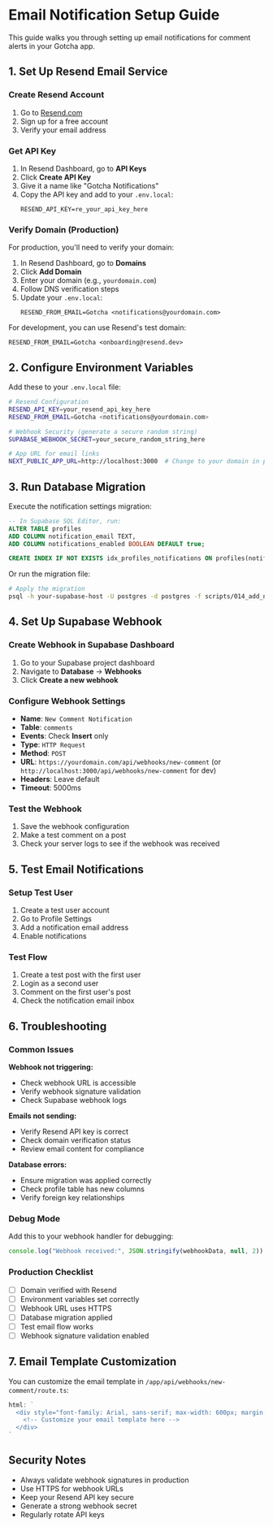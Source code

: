 # Email Notification Setup Guide

This guide walks you through setting up email notifications for comment alerts in your Gotcha app.

## 1. Set Up Resend Email Service

### Create Resend Account
1. Go to [Resend.com](https://resend.com)
2. Sign up for a free account
3. Verify your email address

### Get API Key
1. In Resend Dashboard, go to **API Keys**
2. Click **Create API Key**
3. Give it a name like "Gotcha Notifications"
4. Copy the API key and add to your `.env.local`:
   ```
   RESEND_API_KEY=re_your_api_key_here
   ```

### Verify Domain (Production)
For production, you'll need to verify your domain:
1. In Resend Dashboard, go to **Domains**
2. Click **Add Domain**
3. Enter your domain (e.g., `yourdomain.com`)
4. Follow DNS verification steps
5. Update your `.env.local`:
   ```
   RESEND_FROM_EMAIL=Gotcha <notifications@yourdomain.com>
   ```

For development, you can use Resend's test domain:
```
RESEND_FROM_EMAIL=Gotcha <onboarding@resend.dev>
```

## 2. Configure Environment Variables

Add these to your `.env.local` file:

```bash
# Resend Configuration
RESEND_API_KEY=your_resend_api_key_here
RESEND_FROM_EMAIL=Gotcha <notifications@yourdomain.com>

# Webhook Security (generate a secure random string)
SUPABASE_WEBHOOK_SECRET=your_secure_random_string_here

# App URL for email links
NEXT_PUBLIC_APP_URL=http://localhost:3000  # Change to your domain in production
```

## 3. Run Database Migration

Execute the notification settings migration:

```sql
-- In Supabase SQL Editor, run:
ALTER TABLE profiles 
ADD COLUMN notification_email TEXT,
ADD COLUMN notifications_enabled BOOLEAN DEFAULT true;

CREATE INDEX IF NOT EXISTS idx_profiles_notifications ON profiles(notifications_enabled) WHERE notifications_enabled = true;
```

Or run the migration file:
```bash
# Apply the migration
psql -h your-supabase-host -U postgres -d postgres -f scripts/014_add_notification_settings.sql
```

## 4. Set Up Supabase Webhook

### Create Webhook in Supabase Dashboard
1. Go to your Supabase project dashboard
2. Navigate to **Database** → **Webhooks**
3. Click **Create a new webhook**

### Configure Webhook Settings
- **Name**: `New Comment Notification`
- **Table**: `comments`
- **Events**: Check **Insert** only
- **Type**: `HTTP Request`
- **Method**: `POST`
- **URL**: `https://yourdomain.com/api/webhooks/new-comment` (or `http://localhost:3000/api/webhooks/new-comment` for dev)
- **Headers**: Leave default
- **Timeout**: 5000ms

### Test the Webhook
1. Save the webhook configuration
2. Make a test comment on a post
3. Check your server logs to see if the webhook was received

## 5. Test Email Notifications

### Setup Test User
1. Create a test user account
2. Go to Profile Settings
3. Add a notification email address
4. Enable notifications

### Test Flow
1. Create a test post with the first user
2. Login as a second user
3. Comment on the first user's post
4. Check the notification email inbox

## 6. Troubleshooting

### Common Issues

**Webhook not triggering:**
- Check webhook URL is accessible
- Verify webhook signature validation
- Check Supabase webhook logs

**Emails not sending:**
- Verify Resend API key is correct
- Check domain verification status
- Review email content for compliance

**Database errors:**
- Ensure migration was applied correctly
- Check profile table has new columns
- Verify foreign key relationships

### Debug Mode
Add this to your webhook handler for debugging:
```typescript
console.log("Webhook received:", JSON.stringify(webhookData, null, 2))
```

### Production Checklist
- [ ] Domain verified with Resend
- [ ] Environment variables set correctly
- [ ] Webhook URL uses HTTPS
- [ ] Database migration applied
- [ ] Test email flow works
- [ ] Webhook signature validation enabled

## 7. Email Template Customization

You can customize the email template in `/app/api/webhooks/new-comment/route.ts`:

```typescript
html: `
  <div style="font-family: Arial, sans-serif; max-width: 600px; margin: 0 auto;">
    <!-- Customize your email template here -->
  </div>
`
```

## Security Notes

- Always validate webhook signatures in production
- Use HTTPS for webhook URLs
- Keep your Resend API key secure
- Generate a strong webhook secret
- Regularly rotate API keys
